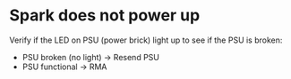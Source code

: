 # Spark does not power up
Verify if the LED on PSU (power brick) light up to see if the PSU is broken:
- PSU broken (no light) -> Resend PSU
- PSU functional -> RMA